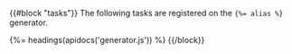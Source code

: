 {{#block "tasks"}}
The following tasks are registered on the `{%= alias %}` generator.

{%= headings(apidocs('generator.js')) %}
{{/block}}
